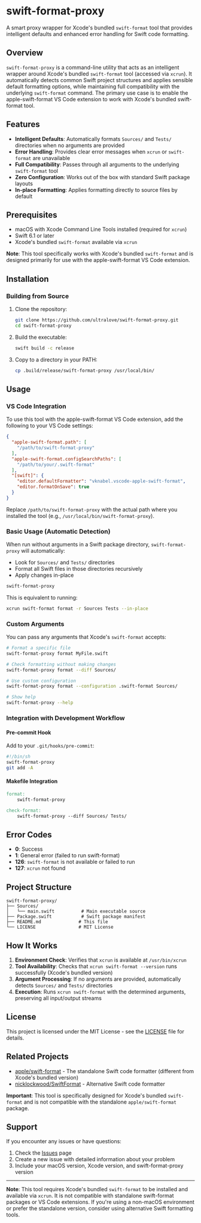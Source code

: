 # swift-format-proxy

A smart proxy wrapper for Xcode's bundled `swift-format` tool that provides intelligent defaults and enhanced error handling for Swift code formatting.

## Overview

`swift-format-proxy` is a command-line utility that acts as an intelligent wrapper around Xcode's bundled `swift-format` tool (accessed via `xcrun`). It automatically detects common Swift project structures and applies sensible default formatting options, while maintaining full compatibility with the underlying `swift-format` command. The primary use case is to enable the apple-swift-format VS Code extension to work with Xcode's bundled swift-format tool.

## Features

- **Intelligent Defaults**: Automatically formats `Sources/` and `Tests/` directories when no arguments are provided
- **Error Handling**: Provides clear error messages when `xcrun` or `swift-format` are unavailable
- **Full Compatibility**: Passes through all arguments to the underlying `swift-format` tool
- **Zero Configuration**: Works out of the box with standard Swift package layouts
- **In-place Formatting**: Applies formatting directly to source files by default

## Prerequisites

- macOS with Xcode Command Line Tools installed (required for `xcrun`)
- Swift 6.1 or later
- Xcode's bundled `swift-format` available via `xcrun`

**Note**: This tool specifically works with Xcode's bundled `swift-format` and is designed primarily for use with the apple-swift-format VS Code extension.

## Installation

### Building from Source

1. Clone the repository:

   ```bash
   git clone https://github.com/ultralove/swift-format-proxy.git
   cd swift-format-proxy
   ```

2. Build the executable:

   ```bash
   swift build -c release
   ```

3. Copy to a directory in your PATH:

   ```bash
   cp .build/release/swift-format-proxy /usr/local/bin/
   ```

## Usage

### VS Code Integration

To use this tool with the apple-swift-format VS Code extension, add the following to your VS Code settings:

```json
{
  "apple-swift-format.path": [
    "/path/to/swift-format-proxy"
  ],
  "apple-swift-format.configSearchPaths": [
    "/path/to/your/.swift-format"
  ],
  "[swift]": {
    "editor.defaultFormatter": "vknabel.vscode-apple-swift-format",
    "editor.formatOnSave": true
  }
}
```

Replace `/path/to/swift-format-proxy` with the actual path where you installed the tool (e.g., `/usr/local/bin/swift-format-proxy`).

### Basic Usage (Automatic Detection)

When run without arguments in a Swift package directory, `swift-format-proxy` will automatically:

- Look for `Sources/` and `Tests/` directories
- Format all Swift files in those directories recursively
- Apply changes in-place

```bash
swift-format-proxy
```

This is equivalent to running:

```bash
xcrun swift-format format -r Sources Tests --in-place
```

### Custom Arguments

You can pass any arguments that Xcode's `swift-format` accepts:

```bash
# Format a specific file
swift-format-proxy format MyFile.swift

# Check formatting without making changes
swift-format-proxy format --diff Sources/

# Use custom configuration
swift-format-proxy format --configuration .swift-format Sources/

# Show help
swift-format-proxy --help
```

### Integration with Development Workflow

#### Pre-commit Hook

Add to your `.git/hooks/pre-commit`:

```bash
#!/bin/sh
swift-format-proxy
git add -A
```

#### Makefile Integration

```makefile
format:
    swift-format-proxy

check-format:
    swift-format-proxy --diff Sources/ Tests/
```

## Error Codes

- **0**: Success
- **1**: General error (failed to run swift-format)
- **126**: `swift-format` is not available or failed to run
- **127**: `xcrun` not found

## Project Structure

```text
swift-format-proxy/
├── Sources/
│   └── main.swift          # Main executable source
├── Package.swift           # Swift package manifest
├── README.md              # This file
└── LICENSE                # MIT License
```

## How It Works

1. **Environment Check**: Verifies that `xcrun` is available at `/usr/bin/xcrun`
2. **Tool Availability**: Checks that `xcrun swift-format --version` runs successfully (Xcode's bundled version)
3. **Argument Processing**: If no arguments are provided, automatically detects `Sources/` and `Tests/` directories
4. **Execution**: Runs `xcrun swift-format` with the determined arguments, preserving all input/output streams

## License

This project is licensed under the MIT License - see the [LICENSE](LICENSE) file for details.

## Related Projects

- [apple/swift-format](https://github.com/apple/swift-format) - The standalone Swift code formatter (different from Xcode's bundled version)
- [nicklockwood/SwiftFormat](https://github.com/nicklockwood/SwiftFormat) - Alternative Swift code formatter

**Important**: This tool is specifically designed for Xcode's bundled `swift-format` and is not compatible with the standalone `apple/swift-format` package.

## Support

If you encounter any issues or have questions:

1. Check the [Issues](https://github.com/ultralove/swift-format-proxy/issues) page
2. Create a new issue with detailed information about your problem
3. Include your macOS version, Xcode version, and swift-format-proxy version

---

**Note**: This tool requires Xcode's bundled `swift-format` to be installed and available via `xcrun`. It is not compatible with standalone swift-format packages or VS Code extensions. If you're using a non-macOS environment or prefer the standalone version, consider using alternative Swift formatting tools.
